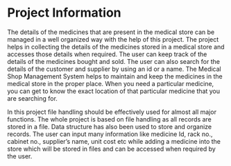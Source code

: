 # Project Information

The details of the medicines that are present in the medical store can be managed in a well organized way with the help of this project. The project helps in collecting the details of the medicines stored in a medical store and accesses those details when required. The user can keep track of the details of the medicines bought and sold. The user can also search for the details of the customer and supplier by using an id or a name. The Medical Shop Management System helps to maintain and keep the medicines in the medical store in the proper place. When you need a particular medicine, you can get to know the exact location of that particular medicine that you are searching for.

In this project file handling should be effectively used for almost all major functions. The whole project is based on file handling as all records are stored in a file. Data structure has also been used to store and organize records. The user can input many information like medicine Id, rack no., cabinet no., supplier’s name, unit cost etc while adding a medicine into the store which will be stored in files and can be accessed when required by the user. 

